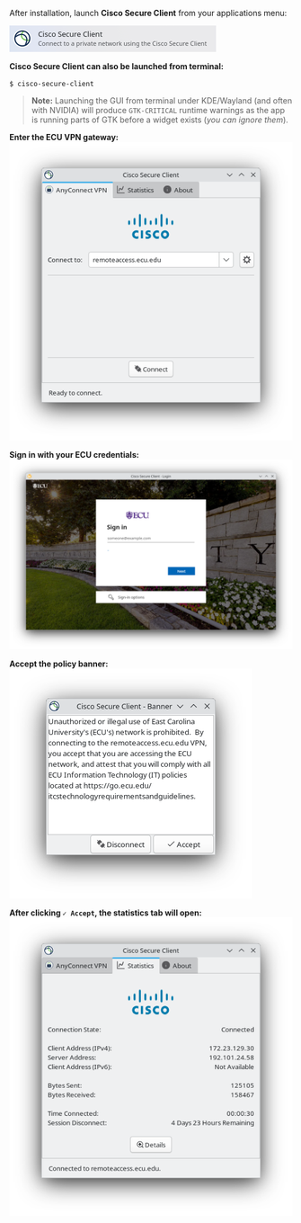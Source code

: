 After installation, launch **Cisco Secure Client** from your applications menu:

![Cisco Secure Client launcher](img/launcher.png)

**Cisco Secure Client can also be launched from terminal:**
```console
$ cisco-secure-client 
```
> **Note:** Launching the GUI from terminal under KDE/Wayland
> (and often with NVIDIA) will produce `GTK-CRITICAL` runtime warnings
> as the app is running parts of GTK before a widget exists (_you can ignore them_).


**Enter the ECU VPN gateway:**  
![Cisco Secure Client main window](img/main.png)

**Sign in with your ECU credentials:**  
![ECU login prompt](img/login.png)

**Accept the policy banner:**  
![ECU VPN banner](img/banner.png)

**After clicking `✓ Accept`, the statistics tab will open:**  
![Cisco Secure Client statistics](img/stats.png)